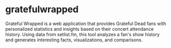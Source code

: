 # gratefulwrapped
Grateful Wrapped is a web application that provides Grateful Dead fans with personalized statistics and insights based on their concert attendance history. Using data from setlist.fm, this tool analyzes a fan's show history and generates interesting facts, visualizations, and comparisons.
